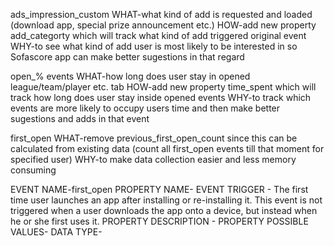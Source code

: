 ads_impression_custom
WHAT-what kind of add is requested and loaded (download app, special prize announcement etc.)
HOW-add new property add_categorty which will track what kind of add triggered original event
WHY-to see what kind of add user is most likely to be interested in so Sofascore app can make better sugestions in that regard

open_% events
WHAT-how long does user stay in opened league/team/player etc. tab
HOW-add new property time_spent which will track how long does user stay inside opened events
WHY-to track which events are more likely to occupy users time and then make better sugestions and adds in that event


first_open
WHAT-remove previous_first_open_count since this can be calculated from existing data (count all first_open events till that moment for specified user)
WHY-to make data collection easier and less memory consuming

EVENT NAME-first_open
PROPERTY NAME- 
EVENT TRIGGER - The first time user launches an app after installing or re-installing it. This event is not triggered when a user downloads the app onto a device, but instead when he or she first uses it.
PROPERTY DESCRIPTION -
PROPERTY POSSIBLE VALUES-
DATA TYPE-
